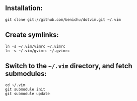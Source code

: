 ## Installation:

    git clone git://github.com/benichu/dotvim.git ~/.vim

## Create symlinks:

    ln -s ~/.vim/vimrc ~/.vimrc
    ln -s ~/.vim/gvimrc ~/.gvimrc

## Switch to the `~/.vim` directory, and fetch submodules:

    cd ~/.vim
    git submodule init
    git submodule update
